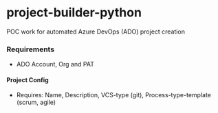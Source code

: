 # project-builder-python
POC work for automated Azure DevOps (ADO) project creation

### Requirements
- ADO Account, Org and PAT

#### Project Config
- Requires: Name, Description, VCS-type (git), Process-type-template (scrum, agile)

